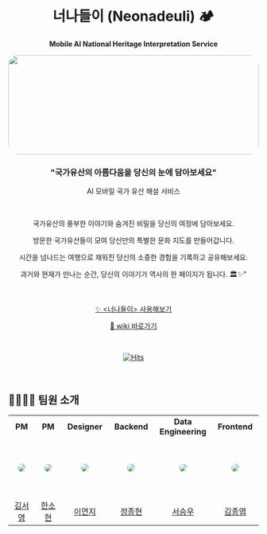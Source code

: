 <div align="center" >

# 너나들이 (Neonadeuli) 🏕️

<b>Mobile AI National Heritage Interpretation Service</b>

<img src="https://github.com/user-attachments/assets/3884c8e5-69b9-4835-ba99-7e285d7bb579" 
    style="height: 200px; width: 100%; 
            object-fit: cover; 
            border-radius: 20px;" >

<h3> "국가유산의 아름다움을 당신의 눈에 담아보세요" </h3>

AI 모바일 국가 유산 해설 서비스

<br />

국가유산의 풍부한 이야기와 숨겨진 비밀을 당신의 여정에 담아보세요.

방문한 국가유산들이 모여 당신만의 특별한 문화 지도를 만들어갑니다.

시간을 넘나드는 여행으로 채워진 당신의 소중한 경험을 기록하고 공유해보세요.

과거와 현재가 만나는 순간, 당신의 이야기가 역사의 한 페이지가 됩니다. 🏛️✨"

</br>

[✨ <너나들이> 사용해보기](https://www.xn--910b8hh6hdsz.com/)

[🔗 wiki 바로가기](https://github.com/neonadeuli-project/Neonadeuli-Backend/wiki)

<br>

[![Hits](https://hits.seeyoufarm.com/api/count/incr/badge.svg?url=https%3A%2F%2Fgithub.com%2Fneonadeuli-project&count_bg=%23F2E2C3&title_bg=%23555555&icon=sparkpost.svg&icon_color=%23E7E7E7&title=neonadeuli&edge_flat=false)](https://hits.seeyoufarm.com)

</div>

<br />

## 👨‍👩‍👧‍👦 팀원 소개

<table >
  <tr height="30px">
    <td align="center" width="160px">
      <b>PM</b>
    </td>
    <td align="center" width="160px">
      <b>PM</b>
    </td>
    <td align="center" width="160px">
      <b>Designer</b>
    </td>
    <td align="center" width="160px">
      <b>Backend</b>
    </td>
    <td align="center" width="160px">
      <b>Data Engineering</b>
    </td>
    <td align="center" width="160px">
      <b>Frontend</b>
    </td>
  </tr>
  <tr height="120px">
    <td align="center" width="160px">
      <a href="https://www.notion.so/a2c3f5fd98cb4232a869932f1e9d1d67?pvs=4"><img src="https://github.com/user-attachments/assets/109e5efc-6868-4f56-9bda-52b97c6d197c" style="border-radius:50%"/></a>
    </td>
    <td align="center" width="160px">
      <a href="https://www.notion.so/a2c3f5fd98cb4232a869932f1e9d1d67?pvs=4"><img src="https://github.com/user-attachments/assets/109e5efc-6868-4f56-9bda-52b97c6d197c" style="border-radius:50%"/></a>
    </td>
    <td align="center" width="160px">
      <a href="https://www.notion.so/a2c3f5fd98cb4232a869932f1e9d1d67?pvs=4"><img src="https://github.com/user-attachments/assets/109e5efc-6868-4f56-9bda-52b97c6d197c" style="border-radius:50%"/></a>
    </td>
    <td align="center" width="160px">
      <a href="https://github.com/viaunixue"><img src="https://avatars.githubusercontent.com/u/77084379?v=4" style="border-radius:50%"/></a>
    </td>
    <td align="center" width="160px">
      <a href="https://github.com/swwho96"><img src="https://avatars.githubusercontent.com/u/67579479?v=4" style="border-radius:50%" /></a>
    </td>
    <td align="center" width="160px">
      <a href="https://github.com/PracticeKJY"><img src="https://avatars.githubusercontent.com/u/119389577?v=4" style="border-radius:50%"/></a>
    </td>
  </tr>
  <tr height="30px">
    <td align="center" width="160px">
      <a href="https://www.notion.so/a2c3f5fd98cb4232a869932f1e9d1d67?pvs=4">김서영</a>
    </td>
    <td align="center" width="160px">
      <a href="https://www.notion.so/a2c3f5fd98cb4232a869932f1e9d1d67?pvs=4">한소현</a>
    </td>
    <td align="center" width="160px">
      <a href="https://www.notion.so/a2c3f5fd98cb4232a869932f1e9d1d67?pvs=4">이연지</a>
    </td>
    <td align="center" width="160px">
      <a href="https://github.com/viaunixue">정종현</a>
    </td>
    <td align="center" width="160px">
      <a href="https://github.com/swwho96">서승우</a>
    </td>
    <td align="center" width="160px">
      <a href="https://github.com/PracticeKJY">김종엽</a>
    </td>
  </tr>
</table>
